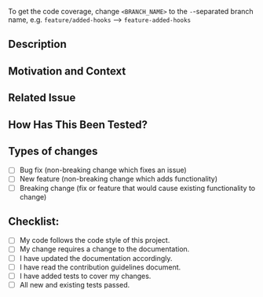 
<!--- Put a summary of your changes in the title -->

To get the code coverage, change `<BRANCH_NAME>` to the `-`-separated branch name, e.g. `feature/added-hooks` --> `feature-added-hooks`

## Description
<!--- Describe your changes in detail -->

## Motivation and Context
<!--- Why is this change needed? What problem does it solve? -->

## Related Issue
<!--- This repo only accepts pull requests related to open issues -->
<!--- Please link to the issue here: -->

## How Has This Been Tested?
<!--- Unit tests, demo program? -->

## Types of changes
- [ ] Bug fix (non-breaking change which fixes an issue)
- [ ] New feature (non-breaking change which adds functionality)
- [ ] Breaking change (fix or feature that would cause existing functionality to change)

## Checklist:
<!--- Go over all the following points, and put an `x` in all the boxes that apply. -->
<!--- If you're unsure about any of these, don't hesitate to ask. We're here to help! -->
- [ ] My code follows the code style of this project.
- [ ] My change requires a change to the documentation.
- [ ] I have updated the documentation accordingly.
- [ ] I have read the contribution guidelines document.
- [ ] I have added tests to cover my changes.
- [ ] All new and existing tests passed.

<!--- Thank you inversify-express-utils for a great template! -->
